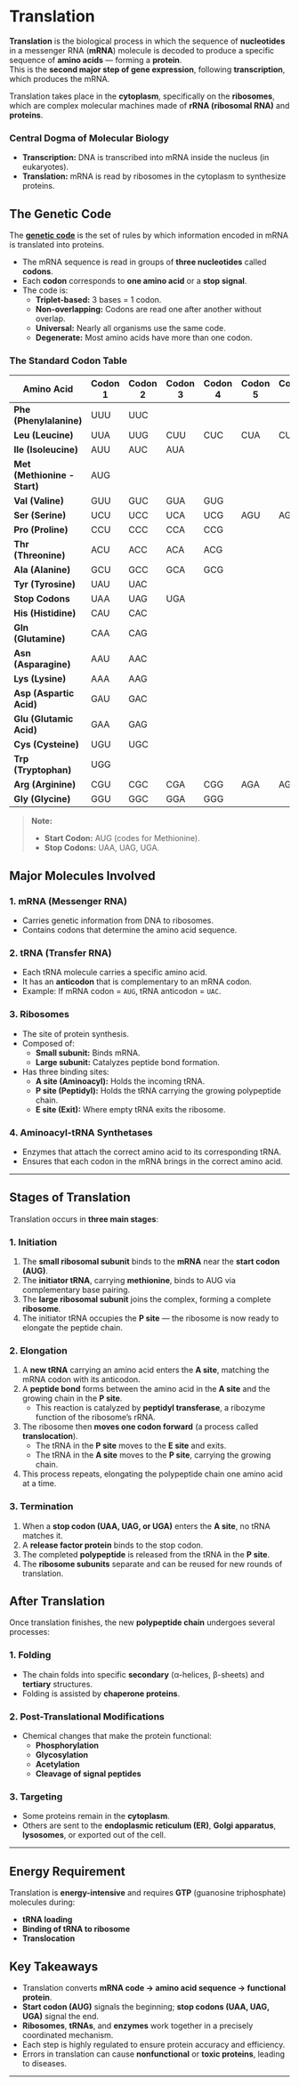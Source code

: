# Translation

**Translation** is the biological process in which the sequence of **nucleotides** in a messenger RNA (**mRNA**) molecule is decoded to produce a specific sequence of **amino acids** — forming a **protein**.  
This is the **second major step of gene expression**, following **transcription**, which produces the mRNA.

Translation takes place in the **cytoplasm**, specifically on the **ribosomes**, which are complex molecular machines made of **rRNA (ribosomal RNA)** and **proteins**.

### Central Dogma of Molecular Biology


- **Transcription:** DNA is transcribed into mRNA inside the nucleus (in eukaryotes).  
- **Translation:** mRNA is read by ribosomes in the cytoplasm to synthesize proteins.

## The Genetic Code

The **[genetic code](./gene.md)** is the set of rules by which information encoded in mRNA is translated into proteins.

- The mRNA sequence is read in groups of **three nucleotides** called **codons**.  
- Each **codon** corresponds to **one amino acid** or a **stop signal**.  
- The code is:
  - **Triplet-based:** 3 bases = 1 codon.
  - **Non-overlapping:** Codons are read one after another without overlap.
  - **Universal:** Nearly all organisms use the same code.
  - **Degenerate:** Most amino acids have more than one codon.

### The Standard Codon Table

| **Amino Acid** | **Codon 1** | **Codon 2** | **Codon 3** | **Codon 4** | **Codon 5** | **Codon 6** |
|----------------|--------------|--------------|--------------|--------------|-------------|--------------|
| **Phe (Phenylalanine)** | UUU | UUC |  |  |
| **Leu (Leucine)** | UUA | UUG | CUU | CUC | CUA | CUG | 
| **Ile (Isoleucine)** | AUU | AUC | AUA |  |
| **Met (Methionine - Start)** | AUG |  |  |  |
| **Val (Valine)** | GUU | GUC | GUA | GUG |
| **Ser (Serine)** | UCU | UCC | UCA | UCG | AGU | AGC |
| **Pro (Proline)** | CCU | CCC | CCA | CCG |
| **Thr (Threonine)** | ACU | ACC | ACA | ACG |
| **Ala (Alanine)** | GCU | GCC | GCA | GCG |
| **Tyr (Tyrosine)** | UAU | UAC |  |  |
| **Stop Codons** | UAA | UAG | UGA |  |
| **His (Histidine)** | CAU | CAC |  |  |
| **Gln (Glutamine)** | CAA | CAG |  |  |
| **Asn (Asparagine)** | AAU | AAC |  |  |
| **Lys (Lysine)** | AAA | AAG |  |  |
| **Asp (Aspartic Acid)** | GAU | GAC |  |  |
| **Glu (Glutamic Acid)** | GAA | GAG |  |  |
| **Cys (Cysteine)** | UGU | UGC |  |  |
| **Trp (Tryptophan)** | UGG |  |  |  |
| **Arg (Arginine)** | CGU | CGC | CGA | CGG | AGA | AGG |
| **Gly (Glycine)** | GGU | GGC | GGA | GGG |

> **Note:**  
> - **Start Codon:** AUG (codes for Methionine).  
> - **Stop Codons:** UAA, UAG, UGA.

## Major Molecules Involved

### 1. mRNA (Messenger RNA)
- Carries genetic information from DNA to ribosomes.
- Contains codons that determine the amino acid sequence.

### 2. tRNA (Transfer RNA)
- Each tRNA molecule carries a specific amino acid.
- It has an **anticodon** that is complementary to an mRNA codon.
- Example: If mRNA codon = `AUG`, tRNA anticodon = `UAC`.

### 3. Ribosomes
- The site of protein synthesis.  
- Composed of:
  - **Small subunit:** Binds mRNA.
  - **Large subunit:** Catalyzes peptide bond formation.  
- Has three binding sites:
  - **A site (Aminoacyl):** Holds the incoming tRNA.
  - **P site (Peptidyl):** Holds the tRNA carrying the growing polypeptide chain.
  - **E site (Exit):** Where empty tRNA exits the ribosome.

### 4. Aminoacyl-tRNA Synthetases
- Enzymes that attach the correct amino acid to its corresponding tRNA.
- Ensures that each codon in the mRNA brings in the correct amino acid.

---

## Stages of Translation

Translation occurs in **three main stages**:

### 1. Initiation

1. The **small ribosomal subunit** binds to the **mRNA** near the **start codon (AUG)**.
2. The **initiator tRNA**, carrying **methionine**, binds to AUG via complementary base pairing.
3. The **large ribosomal subunit** joins the complex, forming a complete **ribosome**.
4. The initiator tRNA occupies the **P site** — the ribosome is now ready to elongate the peptide chain.

### 2. Elongation

1. A **new tRNA** carrying an amino acid enters the **A site**, matching the mRNA codon with its anticodon.
2. A **peptide bond** forms between the amino acid in the **A site** and the growing chain in the **P site**.  
   - This reaction is catalyzed by **peptidyl transferase**, a ribozyme function of the ribosome’s rRNA.
3. The ribosome then **moves one codon forward** (a process called **translocation**).
   - The tRNA in the **P site** moves to the **E site** and exits.
   - The tRNA in the **A site** moves to the **P site**, carrying the growing chain.
4. This process repeats, elongating the polypeptide chain one amino acid at a time.

### 3. Termination

1. When a **stop codon (UAA, UAG, or UGA)** enters the **A site**, no tRNA matches it.
2. A **release factor protein** binds to the stop codon.
3. The completed **polypeptide** is released from the tRNA in the **P site**.
4. The **ribosome subunits** separate and can be reused for new rounds of translation.

## After Translation

Once translation finishes, the new **polypeptide chain** undergoes several processes:

### 1. Folding
- The chain folds into specific **secondary** (α-helices, β-sheets) and **tertiary** structures.
- Folding is assisted by **chaperone proteins**.

### 2. Post-Translational Modifications
- Chemical changes that make the protein functional:
  - **Phosphorylation**
  - **Glycosylation**
  - **Acetylation**
  - **Cleavage of signal peptides**

### 3. Targeting
- Some proteins remain in the **cytoplasm**.
- Others are sent to the **endoplasmic reticulum (ER)**, **Golgi apparatus**, **lysosomes**, or exported out of the cell.

---

## Energy Requirement

Translation is **energy-intensive** and requires **GTP** (guanosine triphosphate) molecules during:
- **tRNA loading**
- **Binding of tRNA to ribosome**
- **Translocation**

## Key Takeaways

- Translation converts **mRNA code → amino acid sequence → functional protein**.  
- **Start codon (AUG)** signals the beginning; **stop codons (UAA, UAG, UGA)** signal the end.  
- **Ribosomes**, **tRNAs**, and **enzymes** work together in a precisely coordinated mechanism.  
- Each step is highly regulated to ensure protein accuracy and efficiency.  
- Errors in translation can cause **nonfunctional** or **toxic proteins**, leading to diseases.

---
